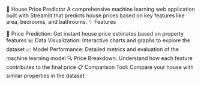 🏡 House Price Predictor
A comprehensive machine learning web application built with Streamlit that predicts house prices based on key features like area, bedrooms, and bathrooms.
✨ Features

🎯 Price Prediction: Get instant house price estimates based on property features
📊 Data Visualization: Interactive charts and graphs to explore the dataset
📈 Model Performance: Detailed metrics and evaluation of the machine learning model
🔍 Price Breakdown: Understand how each feature contributes to the final price
📋 Comparison Tool: Compare your house with similar properties in the dataset
